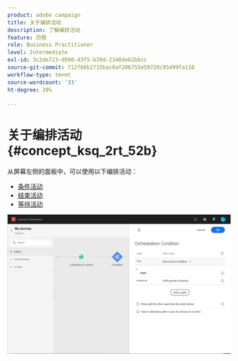 ```yaml
---
product: adobe campaign
title: 关于编排活动
description: 了解编排活动
feature: 历程
role: Business Practitioner
level: Intermediate
exl-id: 3c2de723-d990-43f5-b39d-2348de62bbcc
source-git-commit: 712f66b2715bac0af206755e59728c95499fa110
workflow-type: tm+mt
source-wordcount: '33'
ht-degree: 39%

---
```


# 关于编排活动 {#concept_ksq_2rt_52b}

从屏幕左侧的面板中，可以使用以下编排活动：

* [条件活动](../building-journeys/condition-activity.md)
* [结束活动](../building-journeys/end-activity.md)
* [等待活动](../building-journeys/wait-activity.md)

![](../assets/journey49.png)
